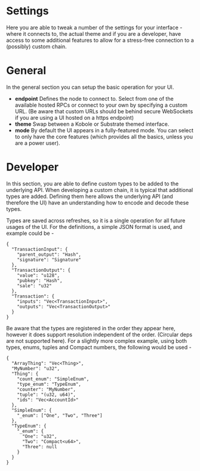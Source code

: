 # Settings

Here you are able to tweak a number of the settings for your interface - where it connects to, the actual theme and if you are a developer, have access to some additional features to allow for a stress-free connection to a (possibly) custom chain.

# General

In the general section you can setup the basic operation for your UI.

- **endpoint** Defines the node to connect to. Select from one of the available hosted RPCs or connect to your own by specifying a custom URL. (Be aware that custom URLs should be behind secure WebSockets if you are using a UI hosted on a https endpoint)
- **theme** Swap between a Kobole or Substrate themed interface.
- **mode** By default the UI appears in a fully-featured mode. You can select to only have the core features (which provides all the basics, unless you are a power user).

# Developer

In this section, you are able to define custom types to be added to the underlying API. When developing a custom chain, it is typical that additional types are added. Defining them here allows the underlying API (and therefore the UI) have an understanding how to encode and decode these types.

Types are saved across refreshes, so it is a single operation for all future usages of the UI. For the definitions, a simple JSON format is used, and example could be -

```
{
  "TransactionInput": {
    "parent_output": "Hash",
    "signature": "Signature"
  },
  "TransactionOutput": {
    "value": "u128",
    "pubkey": "Hash",
    "sale": "u32"
  },
  "Transaction": {
    "inputs": "Vec<TransactionInput>",
    "outputs": "Vec<TransactionOutput>"
  }
}
```

Be aware that the types are registered in the order they appear here, however it does support resolution independent of the order. (Circular deps are not supported here). For a slightly more complex example, using both types, enums, tuples and Compact numbers, the following would be used -

```
{
  "ArrayThing": "Vec<Thing>",
  "MyNumber": "u32",
  "Thing": {
    "count_enum": "SimpleEnum",
    "type_enum": "TypeEnum",
    "counter": "MyNumber",
    "tuple": "(u32, u64)",
    "ids": "Vec<AccountId>"
  },
  "SimpleEnum": {
    "_enum": ["One", "Two", "Three"]
  },
  "TypeEnum": {
    "_enum": {
      "One": "u32",
      "Two": "Compact<u64>",
      "Three": null
    }
  }
}
```
